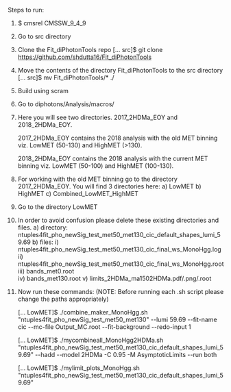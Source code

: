 Steps to run:

1. $ cmsrel CMSSW_9_4_9

2. Go to src directory

3. Clone the Fit_diPhotonTools repo
[... src]$ git clone https://github.com/shdutta16/Fit_diPhotonTools

4. Move the contents of the directory Fit_diPhotonTools to the src directory
[... src]$ mv Fit_diPhotonTools/* ./
 
5. Build using scram 

6. Go to diphotons/Analysis/macros/

7. Here you will see two directories. 2017_2HDMa_EOY and 2018_2HDMa_EOY. 

   2017_2HDMa_EOY contains the 2018 analysis with the old MET binning viz. LowMET (50-130) and HighMET (>130). 
   
   2018_2HDMa_EOY contains the 2018 analysis with the current MET binning viz. LowMET (50-100) and HighMET (100-130).


8. For working with the old MET binning go to the directory 2017_2HDMa_EOY. You will find 3 directories here: a) LowMET  b) HighMET  c) Combined_LowMET_HighMET

9. Go to the directory LowMET

10. In order to avoid confusion please delete these existing directories and files. 
    a) directory: ntuples4fit_pho_newSig_test_met50_met130_cic_default_shapes_lumi_59.69
    b) files: i)   ntuples4fit_pho_newSig_test_met50_met130_cic_final_ws_MonoHgg.log
       	      ii)  ntuples4fit_pho_newSig_test_met50_met130_cic_final_ws_MonoHgg.root
	      iii) bands_met0.root	
	      iv)  bands_met130.root
	      v)   limits_2HDMa_ma1502HDMa.pdf/.png/.root

11. Now run these commands: (NOTE: Before running each .sh script please change the paths appropriately)
    
    [... LowMET]$ ./combine_maker_MonoHgg.sh "ntuples4fit_pho_newSig_test_met50_met130" --lumi 59.69 --fit-name cic --mc-file Output_MC.root --fit-background --redo-input 1

    [... LowMET]$ ./mycombineall_MonoHgg2HDMa.sh "ntuples4fit_pho_newSig_test_met50_met130_cic_default_shapes_lumi_59.69" --hadd --model 2HDMa -C 0.95 -M AsymptoticLimits --run both

    [... LowMET]$ ./mylimit_plots_MonoHgg.sh "ntuples4fit_pho_newSig_test_met50_met130_cic_default_shapes_lumi_59.69"





